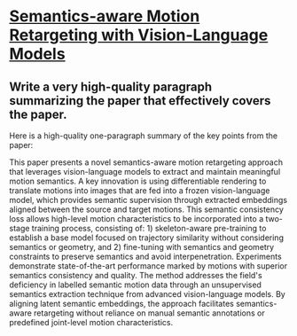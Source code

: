 # [Semantics-aware Motion Retargeting with Vision-Language Models](https://arxiv.org/abs/2312.01964)

## Write a very high-quality paragraph summarizing the paper that effectively covers the paper.

 Here is a high-quality one-paragraph summary of the key points from the paper:

This paper presents a novel semantics-aware motion retargeting approach that leverages vision-language models to extract and maintain meaningful motion semantics. A key innovation is using differentiable rendering to translate motions into images that are fed into a frozen vision-language model, which provides semantic supervision through extracted embeddings aligned between the source and target motions. This semantic consistency loss allows high-level motion characteristics to be incorporated into a two-stage training process, consisting of: 1) skeleton-aware pre-training to establish a base model focused on trajectory similarity without considering semantics or geometry, and 2) fine-tuning with semantics and geometry constraints to preserve semantics and avoid interpenetration. Experiments demonstrate state-of-the-art performance marked by motions with superior semantics consistency and quality. The method addresses the field's deficiency in labelled semantic motion data through an unsupervised semantics extraction technique from advanced vision-language models. By aligning latent semantic embeddings, the approach facilitates semantics-aware retargeting without reliance on manual semantic annotations or predefined joint-level motion characteristics.
